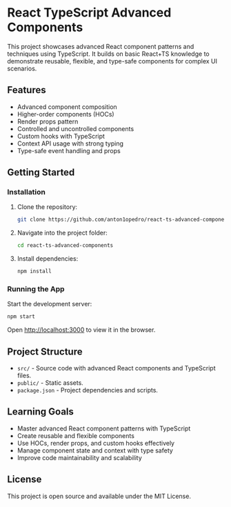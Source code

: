 # React TypeScript Advanced Components

This project showcases advanced React component patterns and techniques using TypeScript. It builds on basic React+TS knowledge to demonstrate reusable, flexible, and type-safe components for complex UI scenarios.

## Features

- Advanced component composition
- Higher-order components (HOCs)
- Render props pattern
- Controlled and uncontrolled components
- Custom hooks with TypeScript
- Context API usage with strong typing
- Type-safe event handling and props

## Getting Started

### Installation

1. Clone the repository:
   ```bash
   git clone https://github.com/anton1opedro/react-ts-advanced-components.git

2. Navigate into the project folder:

   ```bash
   cd react-ts-advanced-components
   ```
3. Install dependencies:

   ```bash
   npm install
   ```

### Running the App

Start the development server:

```bash
npm start
```

Open [http://localhost:3000](http://localhost:3000) to view it in the browser.

## Project Structure

* `src/` - Source code with advanced React components and TypeScript files.
* `public/` - Static assets.
* `package.json` - Project dependencies and scripts.

## Learning Goals

* Master advanced React component patterns with TypeScript
* Create reusable and flexible components
* Use HOCs, render props, and custom hooks effectively
* Manage component state and context with type safety
* Improve code maintainability and scalability

## License

This project is open source and available under the MIT License.
